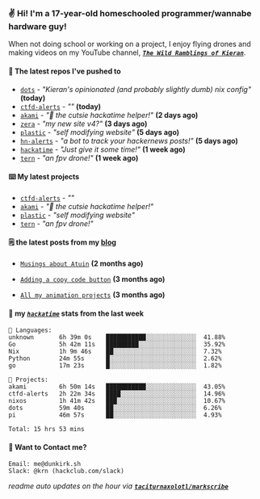 ### ✌️ Hi! I'm a 17-year-old homeschooled programmer/wannabe hardware guy!

When not doing school or working on a project, I enjoy flying drones and making videos on my YouTube channel, [**_`The Wild Ramblings of Kieran`_**](https://youtube.com/@kieran.rambles).

#### 👷 The latest repos I've pushed to

- [`dots`](https://github.com/taciturnaxolotl/dots) - _"Kieran's opinionated (and probably slightly dumb) nix config"_ **(today)**
- [`ctfd-alerts`](https://github.com/taciturnaxolotl/ctfd-alerts) - _""_ **(today)**
- [`akami`](https://github.com/taciturnaxolotl/akami) - _"🌷 the cutsie hackatime helper!"_ **(2 days ago)**
- [`zera`](https://github.com/taciturnaxolotl/zera) - _"my new site v4?"_ **(3 days ago)**
- [`plastic`](https://github.com/taciturnaxolotl/plastic) - _"self modifying website"_ **(5 days ago)**
- [`hn-alerts`](https://github.com/taciturnaxolotl/hn-alerts) - _"a bot to track your hackernews posts!"_ **(5 days ago)**
- [`hackatime`](https://github.com/hackclub/hackatime) - _"Just give it some time!"_ **(1 week ago)**
- [`tern`](https://github.com/taciturnaxolotl/tern) - _"an fpv drone!"_ **(1 week ago)**

#### ⌨️ My latest projects

- [`ctfd-alerts`](https://github.com/taciturnaxolotl/ctfd-alerts) - _""_
- [`akami`](https://github.com/taciturnaxolotl/akami) - _"🌷 the cutsie hackatime helper!"_
- [`plastic`](https://github.com/taciturnaxolotl/plastic) - _"self modifying website"_
- [`tern`](https://github.com/taciturnaxolotl/tern) - _"an fpv drone!"_

#### 🗒️ the latest posts from my [blog](https://dunkirk.sh)

- [`Musings about Atuin`](https://dunkirk.sh/blog/atuin/) **(2 months ago)**

- [`Adding a copy code button`](https://dunkirk.sh/blog/adding-a-copy-button/) **(3 months ago)**

- [`All my animation projects`](https://dunkirk.sh/blog/my-animations/) **(3 months ago)**



#### 📡 my [_`hackatime`_](https://waka.hackclub.com) stats from the last week

```text
💾 Languages:
unknown       6h 39m 0s    ███████████░░░░░░░░░░░░░░  41.88%
Go            5h 42m 11s   █████████░░░░░░░░░░░░░░░░  35.92%
Nix           1h 9m 46s    ██░░░░░░░░░░░░░░░░░░░░░░░  7.32%
Python        24m 55s      █░░░░░░░░░░░░░░░░░░░░░░░░  2.62%
go            17m 23s      █░░░░░░░░░░░░░░░░░░░░░░░░  1.82%

💼 Projects:
akami         6h 50m 14s   ███████████░░░░░░░░░░░░░░  43.05%
ctfd-alerts   2h 22m 34s   ████░░░░░░░░░░░░░░░░░░░░░  14.96%
nixos         1h 41m 42s   ███░░░░░░░░░░░░░░░░░░░░░░  10.67%
dots          59m 40s      ██░░░░░░░░░░░░░░░░░░░░░░░  6.26%
pi            46m 57s      ██░░░░░░░░░░░░░░░░░░░░░░░  4.93%

Total: 15 hrs 53 mins
```

#### 📮 Want to Contact me?

```text
Email: me@dunkirk.sh
Slack: @krn (hackclub.com/slack)
```

_readme auto updates on the hour via [**`taciturnaxolotl/markscribe`**](https://github.com/taciturnaxolotl/markscribe)_
